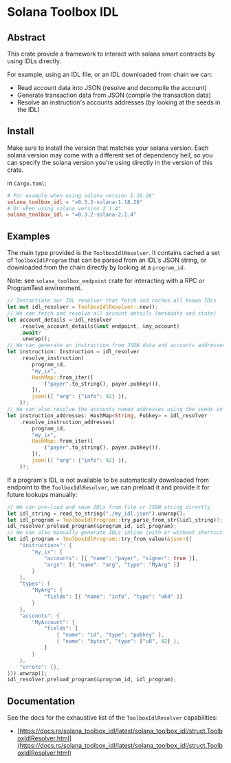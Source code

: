 # Solana Toolbox IDL

## Abstract

This crate provide a framework to interact with solana smart contracts by using IDLs directly.

For example, using an IDL file, or an IDL downloaded from chain we can:

- Read account data into JSON (resolve and decompile the account)
- Generate transaction data from JSON (compile the transaction data)
- Resolve an instruction's accounts addresses (by looking at the seeds in the IDL)

## Install

Make sure to install the version that matches your solana version.
Each solana version may come with a different set of dependency hell, so you can specify the solana version you're using directly in the version of this crate.

in `Cargo.toml`:

```toml
# For example when using solana version 1.18.26"
solana_toolbox_idl = "=0.3.2-solana-1.18.26"
# Or when using solana version 2.1.4"
solana_toolbox_idl = "=0.3.2-solana-2.1.4"
```

## Examples

The main type provided is the `ToolboxIdlResolver`. It contains cached a set of `ToolboxIdlProgram` that can be parsed from an IDL's JSON string, or downloaded from the chain directly by looking at a `program_id`.

Note: see `solana_toolbox_endpoint` crate for interacting with a RPC or ProgramTest environment.

```rust
// Instantiate our IDL resolver that fetch and caches all known IDLs
let mut idl_resolver = ToolboxIdlResolver::new();
// We can fetch and resolve all account details (metadata and state)
let account_details = idl_resolver
    .resolve_account_details(&mut endpoint, &my_account)
    .await?
    .unwrap();
// We can generate an instruction from JSON data and accounts addresses
let instruction: Instruction = idl_resolver
    .resolve_instruction(
        program_id,
        "my_ix",
        HashMap::from_iter([
            ("payer".to_string(), payer.pubkey()),
        ]),
        json!({ "arg": {"info": 42} }),
    )?;
// We can also resolve the accounts named addresses using the seeds in the IDL
let instruction_addresses: HashMap<String, Pubkey> = idl_resolver
    .resolve_instruction_addresses(
        program_id,
        "my_ix",
        HashMap::from_iter([
            ("payer".to_string(), payer.pubkey()),
        ]),
        json!({ "arg": {"info": 42} }),
    )?;
```

If a program's IDL is not available to be automatically downloaded from endpoint to the `ToolboxIdlResolver`, we can preload it and provide it for future lookups manually:

```rust
// We can pre-load and save IDLs from file or JSON string directly
let idl_string = read_to_string("./my_idl.json").unwrap();
let idl_program = ToolboxIdlProgram::try_parse_from_str(&idl_string)?;
idl_resolver.preload_program(&program_id, idl_program);
// We can also manually generate IDLs inline (with or without shortcut syntax)
let idl_program = ToolboxIdlProgram::try_from_value(&json!({
    "instructions": {
        "my_ix": {
            "accounts": [{ "name": "payer", "signer": true }],
            "args": [{ "name": "arg", "type": "MyArg" }]
        }
    },
    "types": {
        "MyArg": {
            "fields": [{ "name": "info", "type": "u64" }]
        }
    },
    "accounts": {
        "MyAccount": {
            "fields": [
                { "name": "id", "type": "pubkey" },
                { "name": "bytes", "type": ["u8", 42] },
            ]
        }
    },
    "errors": {},
})).unwrap();
idl_resolver.preload_program(&program_id, idl_program);
```

## Documentation

See the docs for the exhaustive list of the `ToolboxIdlResolver` capabilities:

- [https://docs.rs/solana_toolbox_idl/latest/solana_toolbox_idl/struct.ToolboxIdlResolver.html](https://docs.rs/solana_toolbox_idl/latest/solana_toolbox_idl/struct.ToolboxIdlResolver.html)
